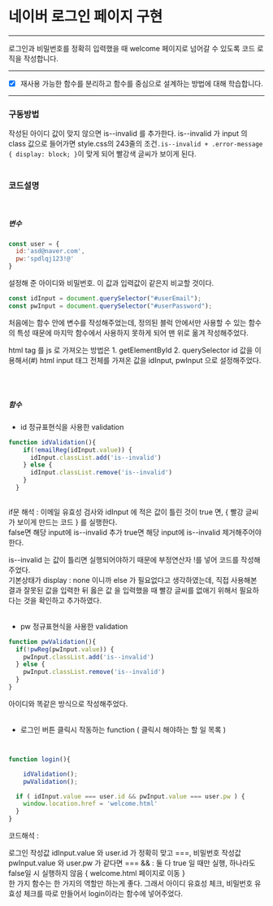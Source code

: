 # 네이버 로그인 페이지 구현


---

로그인과 비밀번호를 정확히 입력했을 때 welcome 페이지로 넘어갈 수 있도록 코드 로직을 작성합니다.


---
- [x] 재사용 가능한 함수를 분리하고 함수를 중심으로 설계하는 방법에 대해 학습합니다.




---


### 

### 구동방법
작성된 아이디 값이 맞지 않으면 is--invalid 를 추가한다.
is--invalid 가 input 의 class 값으로 들어가면 style.css의 243줄의 조건`.is--invalid + .error-message {
  display: block;
}`이 맞게 되어  빨강색 글씨가 보이게 된다.
<br/>
<br/>

### 코드설명
<br/>

##### 변수
```js
const user = {
  id:'asd@naver.com',
  pw:'spdlqj123!@'
}
```
설정해 준 아이디와 비밀번호. 이 값과 입력값이 같은지 비교할 것이다.
```js
const idInput = document.querySelector("#userEmail");
const pwInput = document.querySelector("#userPassword");
```
처음에는 함수 안에 변수를 작성해주었는데, 정의된 블럭 안에서만 사용할 수 있는 함수의 특성 때문에 마지막 함수에서 사용하지 못하게 되어 맨 위로 옮겨 작성해주었다.

html tag 를 js 로 가져오는 방법은 1. getElementById 2. querySelector
id 값을 이용해서(#) html input 태그 전체를 가져온 값을 idInput, pwInput 으로 설정해주었다.

<br/>
<br/>

##### 함수

- id 정규표현식을 사용한 validation
```js
function idValidation(){
    if(!emailReg(idInput.value)) {
      idInput.classList.add('is--invalid')
    } else {
      idInput.classList.remove('is--invalid')
    }
  }
    
```

if문 해석 : 이메일 유효성 검사와 idInput 에 적은 값이 틀린 것이 true 면,
{ 빨강 글씨가 보이게 만드는 코드 } 를 실행한다.
<br/>
false면 해당 input에 is--invalid 추가
true면 해당 input에 is--invalid 제거해주어야 한다.

is--invalid 는 값이 틀리면 실행되어야하기 때문에 부정연산자 !를 넣어 코드를 작성해주었다.
<br/>
기본상태가 display : none 이니까 else 가 필요없다고 생각하였는데, 직접 사용해본 결과 잘못된 값을 입력한 뒤 옳은 값 을 입력했을 때 빨강 글씨를 없애기 위해서 필요하다는 것을 확인하고 추가하였다.
<br/>
<br/>

- pw 정규표현식을 사용한 validation


```js
function pwValidation(){
  if(!pwReg(pwInput.value)) {
    pwInput.classList.add('is--invalid')
  } else {
    pwInput.classList.remove('is--invalid')
  }
}
```
아이디와 똑같은 방식으로 작성해주었다.
<br/>
<br/>

- 로그인 버튼 클릭시 작동하는 function ( 클릭시 해야하는 할 일 목록 )
```js


function login(){

    idValidation();
    pwValidation();

  if ( idInput.value === user.id && pwInput.value === user.pw ) {
    window.location.href = 'welcome.html'
  }
}
```
코드해석 :

로그인 작성값 idInput.value 와 user.id 가 정확히 맞고 ===,
비밀번호 작성값 pwInput.value 와 user.pw 가 같다면 ===
&& : 둘 다 true 일 때만 실행, 하나라도 false일 시 실행하지 않음
{ welcome.html 페이지로 이동 }
<br/>
한 가지 함수는 한 가지의 역할만 하는게 좋다.
그래서 아이디 유효성 체크, 비밀번호 유효성 체크를 따로 만들어서 login이라는 함수에 넣어주었다.